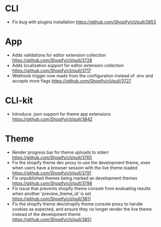 # CLI

- Fix bug with plugins installation https://github.com/Shopify/cli/pull/3853

# App

- Adds validations for editor extension collection https://github.com/Shopify/cli/pull/3728
- Adds localization support for editor extension collection https://github.com/Shopify/cli/pull/3717
- Webhook trigger now reads from the configuration instead of .env and accepts more flags https://github.com/Shopify/cli/pull/3727

# CLI-kit

- Introduce .json support for theme app extensions https://github.com/Shopify/cli/pull/3842

# Theme

- Render progress bar for theme uploads to stderr https://github.com/Shopify/cli/pull/3765
- Fix the shopify theme dev proxy to use the development theme, even when users have a browser session with the live theme loaded https://github.com/Shopify/cli/pull/3791
- Fix unpublished themes being marked as development themes https://github.com/Shopify/cli/pull/3798
- Fix issue that prevents shopify theme console from evaluating results when another 'preview_theme_id' is set https://github.com/Shopify/cli/pull/3811
-  Fix the shopify theme dev/shopify theme console proxy to handle cookies as expected, and ensure they no longer render the live theme instead of the development theme https://github.com/Shopify/cli/pull/3851
